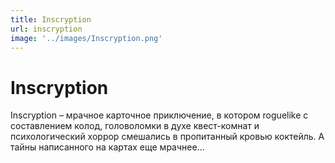 ```yaml
---
title: Inscryption
url: inscryption
image: '../images/Inscryption.png'
---
```


# Inscryption

Inscryption – мрачное карточное приключение, в котором roguelike с составлением колод, головоломки в духе квест-комнат и психологический хоррор смешались в пропитанный кровью коктейль. А тайны написанного на картах еще мрачнее...